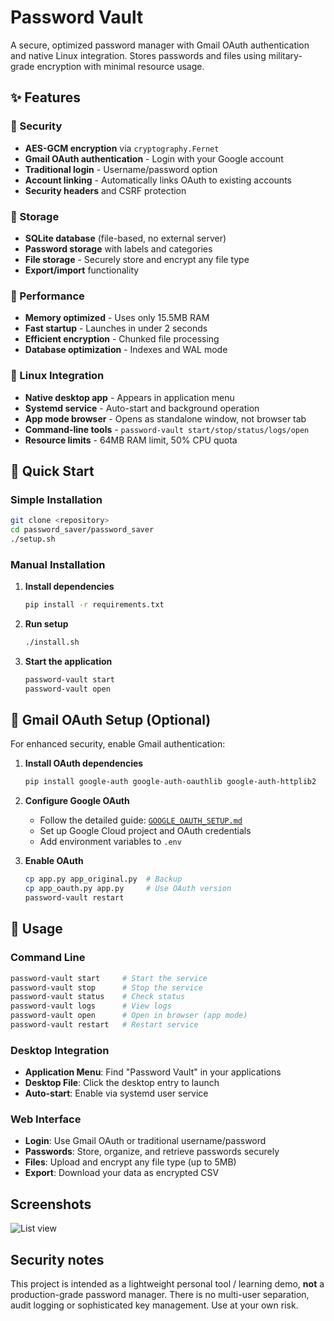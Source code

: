 # Password Vault

A secure, optimized password manager with Gmail OAuth authentication and native Linux integration. Stores passwords and files using military-grade encryption with minimal resource usage.

## ✨ Features

### 🔐 Security
* **AES-GCM encryption** via `cryptography.Fernet`
* **Gmail OAuth authentication** - Login with your Google account
* **Traditional login** - Username/password option
* **Account linking** - Automatically links OAuth to existing accounts
* **Security headers** and CSRF protection

### 💾 Storage
* **SQLite database** (file-based, no external server)
* **Password storage** with labels and categories
* **File storage** - Securely store and encrypt any file type
* **Export/import** functionality

### 🚀 Performance
* **Memory optimized** - Uses only 15.5MB RAM
* **Fast startup** - Launches in under 2 seconds
* **Efficient encryption** - Chunked file processing
* **Database optimization** - Indexes and WAL mode

### 🐧 Linux Integration
* **Native desktop app** - Appears in application menu
* **Systemd service** - Auto-start and background operation
* **App mode browser** - Opens as standalone window, not browser tab
* **Command-line tools** - `password-vault start/stop/status/logs/open`
* **Resource limits** - 64MB RAM limit, 50% CPU quota

## 🚀 Quick Start

### Simple Installation
```bash
git clone <repository>
cd password_saver/password_saver
./setup.sh
```

### Manual Installation
1. **Install dependencies**
   ```bash
   pip install -r requirements.txt
   ```

2. **Run setup**
   ```bash
   ./install.sh
   ```

3. **Start the application**
   ```bash
   password-vault start
   password-vault open
   ```

## 🔑 Gmail OAuth Setup (Optional)

For enhanced security, enable Gmail authentication:

1. **Install OAuth dependencies**
   ```bash
   pip install google-auth google-auth-oauthlib google-auth-httplib2
   ```

2. **Configure Google OAuth**
   - Follow the detailed guide: [`GOOGLE_OAUTH_SETUP.md`](GOOGLE_OAUTH_SETUP.md)
   - Set up Google Cloud project and OAuth credentials
   - Add environment variables to `.env`

3. **Enable OAuth**
   ```bash
   cp app.py app_original.py  # Backup
   cp app_oauth.py app.py     # Use OAuth version
   password-vault restart
   ```

## 🎯 Usage

### Command Line
```bash
password-vault start     # Start the service
password-vault stop      # Stop the service  
password-vault status    # Check status
password-vault logs      # View logs
password-vault open      # Open in browser (app mode)
password-vault restart   # Restart service
```

### Desktop Integration
- **Application Menu**: Find "Password Vault" in your applications
- **Desktop File**: Click the desktop entry to launch
- **Auto-start**: Enable via systemd user service

### Web Interface
- **Login**: Use Gmail OAuth or traditional username/password
- **Passwords**: Store, organize, and retrieve passwords securely
- **Files**: Upload and encrypt any file type (up to 5MB)
- **Export**: Download your data as encrypted CSV

## Screenshots

![List view](docs/list.png)

## Security notes

This project is intended as a lightweight personal tool / learning demo, **not** a production-grade password manager. There is no multi-user separation, audit logging or sophisticated key management. Use at your own risk. 